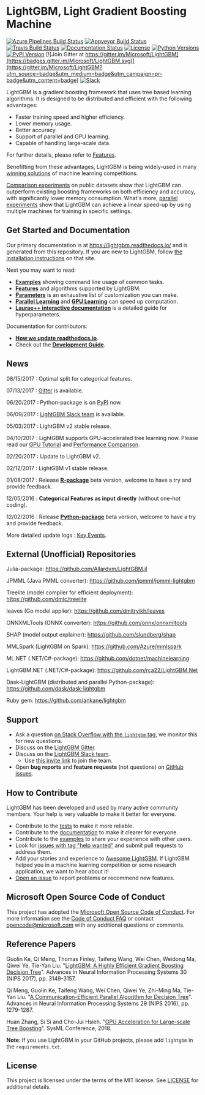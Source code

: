 LightGBM, Light Gradient Boosting Machine
=========================================

[![Azure Pipelines Build Status](https://lightgbm-ci.visualstudio.com/lightgbm-ci/_apis/build/status/Microsoft.LightGBM?branchName=master)](https://lightgbm-ci.visualstudio.com/lightgbm-ci/_build/latest?definitionId=1)
[![Appveyor Build Status](https://ci.appveyor.com/api/projects/status/1ys5ot401m0fep6l/branch/master?svg=true)](https://ci.appveyor.com/project/guolinke/lightgbm/branch/master)
[![Travis Build Status](https://travis-ci.org/microsoft/LightGBM.svg?branch=master)](https://travis-ci.org/microsoft/LightGBM)
[![Documentation Status](https://readthedocs.org/projects/lightgbm/badge/?version=latest)](https://lightgbm.readthedocs.io/)
[![License](https://img.shields.io/badge/license-MIT-blue.svg)](https://github.com/microsoft/LightGBM/blob/master/LICENSE)
[![Python Versions](https://img.shields.io/pypi/pyversions/lightgbm.svg)](https://pypi.org/project/lightgbm)
[![PyPI Version](https://img.shields.io/pypi/v/lightgbm.svg)](https://pypi.org/project/lightgbm)
[![Join Gitter at https://gitter.im/Microsoft/LightGBM](https://badges.gitter.im/Microsoft/LightGBM.svg)](https://gitter.im/Microsoft/LightGBM?utm_source=badge&utm_medium=badge&utm_campaign=pr-badge&utm_content=badge)
[![Slack](https://lightgbm-slack-autojoin.herokuapp.com/badge.svg)](https://lightgbm-slack-autojoin.herokuapp.com)

LightGBM is a gradient boosting framework that uses tree based learning algorithms. It is designed to be distributed and efficient with the following advantages:

- Faster training speed and higher efficiency.
- Lower memory usage.
- Better accuracy.
- Support of parallel and GPU learning.
- Capable of handling large-scale data.

For further details, please refer to [Features](https://github.com/microsoft/LightGBM/blob/master/docs/Features.rst).

Benefitting from these advantages, LightGBM is being widely-used in many [winning solutions](https://github.com/microsoft/LightGBM/blob/master/examples/README.md#machine-learning-challenge-winning-solutions) of machine learning competitions.

[Comparison experiments](https://github.com/microsoft/LightGBM/blob/master/docs/Experiments.rst#comparison-experiment) on public datasets show that LightGBM can outperform existing boosting frameworks on both efficiency and accuracy, with significantly lower memory consumption. What's more, [parallel experiments](https://github.com/microsoft/LightGBM/blob/master/docs/Experiments.rst#parallel-experiment) show that LightGBM can achieve a linear speed-up by using multiple machines for training in specific settings.

Get Started and Documentation
-----------------------------

Our primary documentation is at https://lightgbm.readthedocs.io/ and is generated from this repository. If you are new to LightGBM, follow [the installation instructions](https://lightgbm.readthedocs.io/en/latest/Installation-Guide.html) on that site.

Next you may want to read:

* [**Examples**](https://github.com/microsoft/LightGBM/tree/master/examples) showing command line usage of common tasks.
* [**Features**](https://github.com/microsoft/LightGBM/blob/master/docs/Features.rst) and algorithms supported by LightGBM.
* [**Parameters**](https://github.com/microsoft/LightGBM/blob/master/docs/Parameters.rst) is an exhaustive list of customization you can make.
* [**Parallel Learning**](https://github.com/microsoft/LightGBM/blob/master/docs/Parallel-Learning-Guide.rst) and [**GPU Learning**](https://github.com/microsoft/LightGBM/blob/master/docs/GPU-Tutorial.rst) can speed up computation.
* [**Laurae++ interactive documentation**](https://sites.google.com/view/lauraepp/parameters) is a detailed guide for hyperparameters.

Documentation for contributors:

* [**How we update readthedocs.io**](https://github.com/microsoft/LightGBM/blob/master/docs/README.rst).
* Check out the [**Development Guide**](https://github.com/microsoft/LightGBM/blob/master/docs/Development-Guide.rst).


News
----

08/15/2017 : Optimal split for categorical features.

07/13/2017 : [Gitter](https://gitter.im/Microsoft/LightGBM) is available.

06/20/2017 : Python-package is on [PyPI](https://pypi.org/project/lightgbm) now.

06/09/2017 : [LightGBM Slack team](https://lightgbm.slack.com) is available.

05/03/2017 : LightGBM v2 stable release.

04/10/2017 : LightGBM supports GPU-accelerated tree learning now. Please read our [GPU Tutorial](./docs/GPU-Tutorial.rst) and [Performance Comparison](./docs/GPU-Performance.rst).

02/20/2017 : Update to LightGBM v2.

02/12/2017 : LightGBM v1 stable release.

01/08/2017 : Release [**R-package**](https://github.com/microsoft/LightGBM/tree/master/R-package) beta version, welcome to have a try and provide feedback.

12/05/2016 : **Categorical Features as input directly** (without one-hot coding). 

12/02/2016 : Release [**Python-package**](https://github.com/microsoft/LightGBM/tree/master/python-package) beta version, welcome to have a try and provide feedback.

More detailed update logs : [Key Events](https://github.com/microsoft/LightGBM/blob/master/docs/Key-Events.md).

External (Unofficial) Repositories
----------------------------------

Julia-package: https://github.com/Allardvm/LightGBM.jl

JPMML (Java PMML converter): https://github.com/jpmml/jpmml-lightgbm

Treelite (model compiler for efficient deployment): https://github.com/dmlc/treelite

leaves (Go model applier): https://github.com/dmitryikh/leaves

ONNXMLTools (ONNX converter): https://github.com/onnx/onnxmltools

SHAP (model output explainer): https://github.com/slundberg/shap

MMLSpark (LightGBM on Spark): https://github.com/Azure/mmlspark

ML.NET (.NET/C#-package): https://github.com/dotnet/machinelearning

LightGBM.NET (.NET/C#-package): https://github.com/rca22/LightGBM.Net

Dask-LightGBM (distributed and parallel Python-package): https://github.com/dask/dask-lightgbm

Ruby gem: https://github.com/ankane/lightgbm

Support
-------

* Ask a question [on Stack Overflow with the `lightgbm` tag](https://stackoverflow.com/questions/ask?tags=lightgbm), we monitor this for new questions.
* Discuss on the [LightGBM Gitter](https://gitter.im/Microsoft/LightGBM).
* Discuss on the [LightGBM Slack team](https://lightgbm.slack.com).
  * Use [this invite link](https://lightgbm-slack-autojoin.herokuapp.com/) to join the team.
* Open **bug reports** and **feature requests** (not questions) on [GitHub issues](https://github.com/microsoft/LightGBM/issues).

How to Contribute
-----------------

LightGBM has been developed and used by many active community members. Your help is very valuable to make it better for everyone.

- Contribute to the [tests](https://github.com/microsoft/LightGBM/tree/master/tests) to make it more reliable.
- Contribute to the [documentation](https://github.com/microsoft/LightGBM/tree/master/docs) to make it clearer for everyone.
- Contribute to the [examples](https://github.com/microsoft/LightGBM/tree/master/examples) to share your experience with other users.
- Look for [issues with tag "help wanted"](https://github.com/microsoft/LightGBM/issues?q=is%3Aissue+is%3Aopen+label%3A%22help+wanted%22) and submit pull requests to address them.
- Add your stories and experience to [Awesome LightGBM](https://github.com/microsoft/LightGBM/blob/master/examples/README.md). If LightGBM helped you in a machine learning competition or some research application, we want to hear about it!
- [Open an issue](https://github.com/microsoft/LightGBM/issues) to report problems or recommend new features.

Microsoft Open Source Code of Conduct
-------------------------------------

This project has adopted the [Microsoft Open Source Code of Conduct](https://opensource.microsoft.com/codeofconduct/). For more information see the [Code of Conduct FAQ](https://opensource.microsoft.com/codeofconduct/faq/) or contact [opencode@microsoft.com](mailto:opencode@microsoft.com) with any additional questions or comments.

Reference Papers
----------------

Guolin Ke, Qi Meng, Thomas Finley, Taifeng Wang, Wei Chen, Weidong Ma, Qiwei Ye, Tie-Yan Liu. "[LightGBM: A Highly Efficient Gradient Boosting Decision Tree](https://papers.nips.cc/paper/6907-lightgbm-a-highly-efficient-gradient-boosting-decision-tree)". Advances in Neural Information Processing Systems 30 (NIPS 2017), pp. 3149-3157.

Qi Meng, Guolin Ke, Taifeng Wang, Wei Chen, Qiwei Ye, Zhi-Ming Ma, Tie-Yan Liu. "[A Communication-Efficient Parallel Algorithm for Decision Tree](http://papers.nips.cc/paper/6380-a-communication-efficient-parallel-algorithm-for-decision-tree)". Advances in Neural Information Processing Systems 29 (NIPS 2016), pp. 1279-1287.

Huan Zhang, Si Si and Cho-Jui Hsieh. "[GPU Acceleration for Large-scale Tree Boosting](https://arxiv.org/abs/1706.08359)". SysML Conference, 2018.

**Note**: If you use LightGBM in your GitHub projects, please add `lightgbm` in the `requirements.txt`.

License
-------

This project is licensed under the terms of the MIT license. See [LICENSE](https://github.com/microsoft/LightGBM/blob/master/LICENSE) for additional details.

